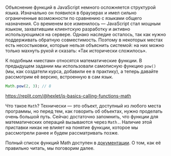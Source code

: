 
Объяснение функций в JavaScript немного осложняется структурой языка. Изначально он появился в браузерах и имел сильно ограниченные возможности по сравнению с языками общего назначения. Со временем все изменилось — JavaScript стал мощным языком, захватившим клиентскую разработку и активно использующимся на сервере. Однако наследие осталось, так как нужно поддерживать обратную совместимость. Поэтому в некоторых местах есть несостыковки, которые нельзя объяснить системой: на них можно только махнуть рукой и сказать: «Так исторически сложилось».

К подобным «местам» относятся математические функции. В предыдущем задании мы использовали самописную функцию `pow()` (мы, как создатели курса, добавили ее в практику), а теперь давайте рассмотрим её версию, встроенную в сам язык.

```javascript
Math.pow(2, 3); // 8
```

https://replit.com/@hexlet/js-basics-calling-functions-math

Что такое `Math`? Технически — это объект, доступный из любого места программы, но перед тем, как говорить об объектах, нужно проделать очень большой путь. Сейчас достаточно запомнить, что функции для математических операций вызываются через `Math.`. Наличие этой приставки никак не влияет на понятие функции, которое мы рассмотрели ранее и будем рассматривать позже.

Полный список функций Math доступен в [документации](https://developer.mozilla.org/ru/docs/Web/JavaScript/Reference/Global_Objects/Math). О том, как её правильно читать, мы поговорим далее.
